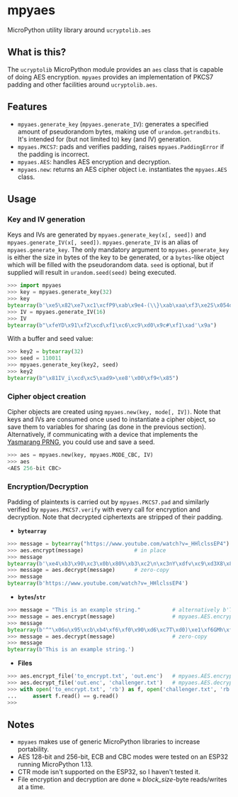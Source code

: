 # mpyaes
MicroPython utility library around `ucryptolib.aes`

## What is this?

The `ucryptolib` MicroPython module provides an `aes` class that is capable of doing AES encryption. `mpyaes` provides an implementation of PKCS7 padding and other facilities around `ucryptolib.aes`.

## Features

- `mpyaes.generate_key` (`mpyaes.generate_IV`): generates a specified amount of pseudorandom bytes, making use of `urandom.getrandbits`. It's intended for (but not limited to) key (and IV) generation.
- `mpyaes.PKCS7`: pads and verifies padding, raises `mpyaes.PaddingError` if the padding is incorrect.
- `mpyaes.AES`: handles AES encryption and decryption.
- `mpyaes.new`: returns an AES cipher object i.e. instantiates the `mpyaes.AES` class.

## Usage

### Key and IV generation

Keys and IVs are generated by `mpyaes.generate_key(x[, seed])` and `mpyaes.generate_IV(x[, seed])`. `mpyaes.generate_IV` is an alias of `mpyaes.generate_key`.
The only mandatory argument to `mpyaes.generate_key` is either the size in bytes of the key to be generated, or a `bytes`-like object which will be filled with the pseudorandom data.
`seed` is optional, but if supplied will result in `urandom.seed(seed)` being executed.

```python
>>> import mpyaes
>>> key = mpyaes.generate_key(32)
>>> key
bytearray(b'\xe5\x82\xe7\xc1\xcfP9\xab\x9e4-(\\}\xab\xaa\xf3\xe2S\x054d\xdf"\x82\xd0\xd8\'\x9ee\xc6\x1b')
>>> IV = mpyaes.generate_IV(16)
>>> IV
bytearray(b"\xfeYD\x91\xf2\xcd\xf1\xc6\xc9\xd0\x9c#\xf1\xad'\x9a")
```

With a buffer and seed value:

```python
>>> key2 = bytearray(32)
>>> seed = 110011
>>> mpyaes.generate_key(key2, seed)
>>> key2
bytearray(b"\x81IV_i\xcd\xc5\xad9>\xe8'\x00\xf9<\x85")
```

### Cipher object creation

Cipher objects are created using `mpyaes.new(key, mode[, IV])`. Note that keys and IVs are consumed once used to instantiate a cipher object, so save them to variables for sharing (as done in the previous section). Alternatively, if communicating with a device that implements the [Yasmarang PRNG](http://www.literatecode.com/yasmarang), you could use and save a seed.

```python
>>> aes = mpyaes.new(key, mpyaes.MODE_CBC, IV)
>>> aes
<AES 256-bit CBC>
```

### Encryption/Decryption

Padding of plaintexts is carried out by `mpyaes.PKCS7.pad` and similarly verified by `mpyaes.PKCS7.verify` with every call for encryption and decryption. Note that decrypted ciphertexts are stripped of their padding.

- **`bytearray`**

```python
>>> message = bytearray("https://www.youtube.com/watch?v=_HHlclssEP4")
>>> aes.encrypt(message)                # in place
>>> message
bytearray(b'\xe4\xb3\x90\xc3\x0b\x80%\xb3\xc2\n\xc3nY\xdfv\xc9\xd3X8\x82Y\xd8\xd7\xbc\xd0\xafP\xbdJ~\xe5\xdf\x8a\xbc\x9cU\xfd\xa3\x9a\x8d\x1a\xed\xdd\x99\x9a\xa5Ll\xff\xaa\xef\xf0\xfbU)o\xb11\xacC\x981\x0b\xdf')
>>> message = aes.decrypt(message)      # zero-copy
>>> message
bytearray(b'https://www.youtube.com/watch?v=_HHlclssEP4')
```

- **`bytes`/`str`**

```python
>>> message = "This is an example string."          # alternatively b'This is an example bytes.'
>>> message = aes.encrypt(message)                  # mpyaes.AES.encrypt([bytes, str]) returns a bytearray
>>> message
bytearray(b'^"\x06u\x95\xcb\xb4\xf6\xf0\x90\xd6\xc7T\xd0)\xe1\xf6GMh\xf9\x0b\xd5\xbf\xb3\x12n\x037\xa0K\xfb')
>>> message = aes.decrypt(message)                  # zero-copy
>>> message
bytearray(b'This is an example string.')
```

- **Files**

```python
>>> aes.encrypt_file('to_encrypt.txt', 'out.enc')   # mpyaes.AES.encrypt_file(input_file, output_file)
>>> aes.decrypt_file('out.enc', 'challenger.txt')   # mpyaes.AES.decrypt_file(input_file, output_file)
>>> with open('to_encrypt.txt', 'rb') as f, open('challenger.txt', 'rb') as g:
...     assert f.read() == g.read()
>>>
```

## Notes

- `mpyaes` makes use of generic MicroPython libraries to increase portability.
- AES 128-bit and 256-bit, ECB and CBC modes were tested on an ESP32 running MicroPython 1.13.
- CTR mode isn't supported on the ESP32, so I haven't tested it.
- File encryption and decryption are done ≈ _block\_size_-byte reads/writes at a time.
